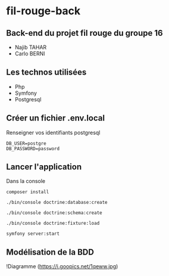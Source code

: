 # fil-rouge-back

## Back-end du projet fil rouge du groupe 16

+ Najib TAHAR
+ Carlo BERNI

## Les technos utilisées

+ Php 
+ Symfony
+ Postgresql 

## Créer un fichier .env.local
Renseigner vos identifiants postgresql

```
DB_USER=postgre
DB_PASSWORD=password
```


## Lancer l'application

Dans la console

```
composer install

./bin/console doctrine:database:create

./bin/console doctrine:schema:create

./bin/console doctrine:fixture:load

symfony server:start
```

## Modélisation de la BDD

!Diagramme (https://i.goopics.net/1qeww.jpg)
